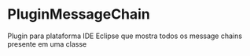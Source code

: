 # PluginMessageChain
Plugin para plataforma IDE Eclipse que mostra todos os message chains presente em uma classe
